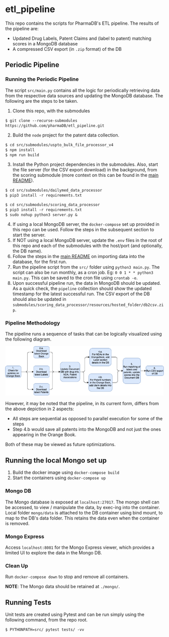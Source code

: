 # etl_pipeline
This repo contains the scripts for PharmaDB's ETL pipeline. The results of the pipeline are:
* Updated Drug Labels, Patent Claims and (label to patent) matching scores in a MongoDB database
* A compressed CSV export (in `.zip` format) of the DB

## Periodic Pipeline

### Running the Periodic Pipeline

The script `src/main.py` contains all the logic for periodically retrieving data from the respective data sources and updating the MongoDB database. The following are the steps to be taken.
1. Clone this repo, with the submodules
```
$ git clone --recurse-submodules https://github.com/pharmaDB/etl_pipeline.git
```
2. Build the `node` project for the patent data collection.
```
$ cd src/submodules/uspto_bulk_file_processor_v4
$ npm install
$ npm run build
```
3. Install the Python project dependencies in the submodules. Also, start the file server (for the CSV export download) in the background, from the scoring submodule (more context on this can be found in the [main README](https://github.com/pharmaDB/PharmaDB-README#running-the-pharmadb-back-end-infrastructure)).
```
$ cd src/submodules/dailymed_data_processor
$ pip3 install -r requirements.txt
```
```
$ cd src/submodules/scoring_data_processor
$ pip3 install -r requirements.txt
$ sudo nohup python3 server.py &
```
4. If using a local MongoDB server, the `docker-compose` set up provided in this repo can be used. Follow the steps in the subsequent section to start the server.
5. If NOT using a local MongoDB server, update the `.env` files in the root of this repo and each of the submodules with the host/port (and optionally, the DB name).
6. Follow the steps in the [main README](https://github.com/pharmaDB/PharmaDB-README#importing-the-bulk-data-for-the-first-run) on importing data into the database, for the first run.
7. Run the pipeline script from the `src/` folder using `python3 main.py`. The script can also be run monthly, as a cron job. Eg: `0 0 1 * * python3 main.py`. This can be saved to the cron file using `crontab -e`.
8. Upon successful pipeline run, the data in MongoDB should be updated. As a quick check, the `pipeline` collection should show the updated timestamp for the latest successful run. The CSV export of the DB should also be updated in `submodules/scoring_data_processor/resources/hosted_folder/db2csv.zip`.

### Pipeline Methodology

The pipeline runs a sequence of tasks that can be logically visualized using the following diagram.

![ETL Pipeline](./assets/etl_workflow.png)

However, it may be noted that the pipeline, in its current form, differs from the above depiction in 2 aspects:
* All steps are sequential as opposed to parallel execution for some of the steps
* Step 4.b would save all patents into the MongoDB and not just the ones appearing in the Orange Book.

Both of these may be viewed as future optimizations.

## Running the local Mongo set up
1. Build the docker image using `docker-compose build`
2. Start the containers using `docker-compose up`

### Mongo DB
The Mongo database is exposed at `localhost:27017`. The mongo shell can be accessed, to view / manipulate the data, by exec-ing into the container. Local folder `mongo/data` is attached to the DB container using bind mount, to map to the DB's data folder. This retains the data even when the container is removed.

### Mongo Express
Access `localhost:8081` for the Mongo Express viewer, which provides a limited UI to explore the data in the Mongo DB.

### Clean Up
Run `docker-compose down` to stop and remove all containers.

__NOTE__: The Mongo data should be retained at `./mongo/`.

## Running Tests

Unit tests are created using Pytest and can be run simply using the following command, from the repo root.
```
$ PYTHONPATH=src/ pytest tests/ -vv
```
